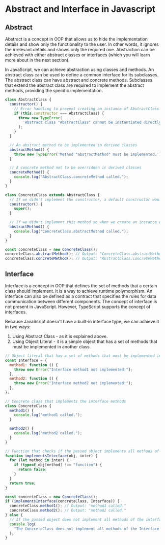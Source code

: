 <!--
I will write a short report about abstract and interface in javascript.
It should be precise and concise.
include an example of each.
make sure information is correct.
 -->

# Abstract and Interface in Javascript

## Abstract

Abstract is a concept in OOP that allows us to hide the implementation details and show only the functionality to the user. In other words, it ignores the irrelevant details and shows only the required one. Abstraction can be achieved with either abstract classes or interfaces (which you will learn more about in the next section).

In JavaScript, we can achieve abstraction using classes and methods. An abstract class can be used to define a common interface for its subclasses. The abstract class can have abstract and concrete methods. Subclasses that extend the abstract class are required to implement the abstract methods, providing the specific implementation.

````javascript
class AbstractClass {
  constructor() {
    // Error handling to prevent creating an instance of AbstractClass directly
    if (this.constructor === AbstractClass) {
      throw new TypeError(
        'Abstract class "AbstractClass" cannot be instantiated directly.'
      );
    }
  }

  // An abstract method to be implemented in derived classes
  abstractMethod() {
    throw new TypeError('Method "abstractMethod" must be implemented.');
  }

  // A concrete method not to be overridden in derived classes
  concreteMethod() {
    console.log("AbstractClass.concreteMethod called.");
  }
}

class ConcreteClass extends AbstractClass {
  // If we didn't implement the constructor, a default constructor would be generated and in this case, it would be equivalent of this code:
  constructor() {
    super();
  }

  // If we didn't implement this method so when we create an instance of ConcreteClass, it would call the abstract method of the AbstractClass which throws an error.
  abstractMethod() {
    console.log("ConcreteClass.abstractMethod called.");
  }
}

const concreteClass = new ConcreteClass();
concreteClass.abstractMethod(); // Output: "ConcreteClass.abstractMethod called."
concreteClass.concreteMethod(); // Output: "AbstractClass.concreteMethod called."```
````

## Interface

Interface is a concept in OOP that defines the set of methods that a certain class should implement. It is a way to achieve runtime polymorphism. An interface can also be defined as a contract that specifies the rules for data communication between different components. The concept of interface is not present in JavaScript. However, TypeScript supports the concept of interfaces.

Because JavaScript doesn't have a built-in interface type, we can achieve it in two ways:

1. Using Abstract Class - as it is explained above.
2. Using Object Literal - it is a simple object that has a set of methods that must be implemented in another class.

```javascript
// Object literal that has a set of methods that must be implemented in another class
const Interface = {
  method1: function () {
    throw new Error("Interface method1 not implemented!");
  },
  method2: function () {
    throw new Error("Interface method2 not implemented!");
  },
};

// Concrete class that implements the interface methods
class ConcreteClass {
  method1() {
    console.log("method1 called.");
  }

  method2() {
    console.log("method2 called.");
  }
}

// Function that checks if the passed object implements all methods of the interface
function implementsInterface(obj, inter) {
  for (let method in inter) {
    if (typeof obj[method] !== "function") {
      return false;
    }
  }
  return true;
}

const concreteClass = new ConcreteClass();
if (implementsInterface(concreteClass, Interface)) {
  concreteClass.method1(); // Output: "method1 called."
  concreteClass.method2(); // Output: "method2 called."
} else {
  // If the passed object does not implement all methods of the interface
  console.log(
    "The ConcreteClass does not implement all methods of the Interface."
  );
}
```
